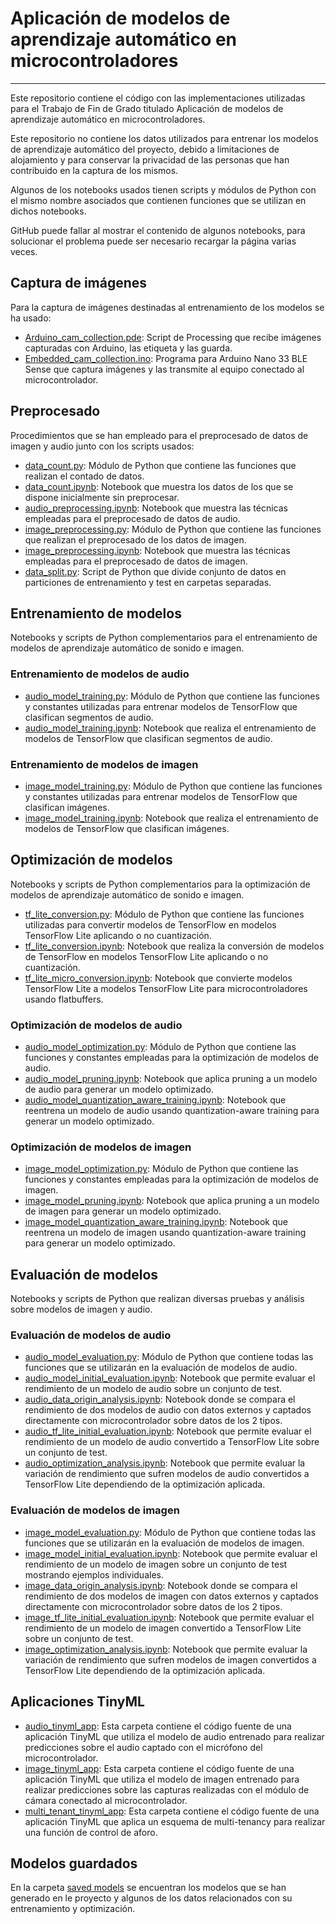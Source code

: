 # Aplicación de modelos de aprendizaje automático en microcontroladores

---
Este repositorio contiene el código con las implementaciones utilizadas para el Trabajo de Fin de Grado titulado
Aplicación de modelos de aprendizaje automático en microcontroladores.

Este repositorio no contiene los datos utilizados para entrenar los modelos de aprendizaje automático del proyecto,
debido a limitaciones de alojamiento y para conservar la privacidad de las personas que han contribuido en la captura
de los mismos.

Algunos de los notebooks usados tienen scripts y módulos de Python con el mismo nombre asociados que contienen funciones
que se utilizan en dichos notebooks.

GitHub puede fallar al mostrar el contenido de algunos notebooks, para solucionar el problema puede ser necesario
recargar la página varias veces.
## Captura de imágenes
Para la captura de imágenes destinadas al entrenamiento de los modelos se ha usado:
- [Arduino_cam_collection.pde](https://github.com/dainelli98/tfg-tinyml/blob/main/image%20capture/Arduino_cam_collection/Arduino_cam_collection.pde):
  Script de Processing que recibe imágenes capturadas con Arduino, las etiqueta y las guarda.
- [Embedded_cam_collection.ino](https://github.com/dainelli98/tfg-tinyml/blob/main/image%20capture/Embedded_cam_collection/Embedded_cam_collection.ino):
  Programa para Arduino Nano 33 BLE Sense que captura imágenes y las transmite al equipo conectado al microcontrolador.
## Preprocesado
Procedimientos que se han empleado para el preprocesado de datos de imagen y audio junto con los scripts usados:
- [data_count.py](https://github.com/dainelli98/tfg-tinyml/blob/main/preprocessing/data_count.py): Módulo de Python que
  contiene las funciones que realizan el contado de datos.
- [data_count.ipynb](https://github.com/dainelli98/tfg-tinyml/blob/main/preprocessing/data_count.ipynb): Notebook que
  muestra los datos de los que se dispone inicialmente sin preprocesar.
- [audio_preprocessing.ipynb](https://github.com/dainelli98/tfg-tinyml/blob/main/preprocessing/audio_preprocessing.ipynb):
  Notebook que muestra las técnicas empleadas para el preprocesado de datos de audio.
- [image_preprocessing.py](https://github.com/dainelli98/tfg-tinyml/blob/main/preprocessing/image_preprocessing.py):
  Módulo de Python que contiene las funciones que realizan el preprocesado de los datos de imagen.
- [image_preprocessing.ipynb](https://github.com/dainelli98/tfg-tinyml/blob/main/preprocessing/image_preprocessing.ipynb):
  Notebook que muestra las técnicas empleadas para el preprocesado de datos de imagen.
- [data_split.py](https://github.com/dainelli98/tfg-tinyml/blob/main/preprocessing/data_split.py): Script de Python que
  divide conjunto de datos en particiones de entrenamiento y test en carpetas separadas.
## Entrenamiento de modelos
Notebooks y scripts de Python complementarios para el entrenamiento de modelos de aprendizaje automático de sonido e
imagen.
### Entrenamiento de modelos de audio
- [audio_model_training.py](https://github.com/dainelli98/tfg-tinyml/blob/main/model%20training/audio/audio_model_training.py):
  Módulo de Python que contiene las funciones y constantes utilizadas para entrenar modelos de TensorFlow que clasifican 
  segmentos de audio.
- [audio_model_training.ipynb](https://github.com/dainelli98/tfg-tinyml/blob/main/model%20training/audio/audio_model_training.ipynb):
  Notebook que realiza el entrenamiento de modelos de TensorFlow que clasifican segmentos de audio.
### Entrenamiento de modelos de imagen
- [image_model_training.py](https://github.com/dainelli98/tfg-tinyml/blob/main/model%20training/image/image_model_training.py):
  Módulo de Python que contiene las funciones y constantes utilizadas para entrenar modelos de TensorFlow que clasifican 
  imágenes.
- [image_model_training.ipynb](https://github.com/dainelli98/tfg-tinyml/blob/main/model%20training/image/image_model_training.ipynb):
  Notebook que realiza el entrenamiento de modelos de TensorFlow que clasifican imágenes.
## Optimización de modelos
Notebooks y scripts de Python complementarios para la optimización de modelos de aprendizaje automático de sonido e
imagen.
- [tf_lite_conversion.py](https://github.com/dainelli98/tfg-tinyml/blob/main/model%20optimization/tf_lite_conversion.py):
  Módulo de Python que contiene las funciones utilizadas para convertir modelos de TensorFlow en modelos TensorFlow Lite
  aplicando o no cuantización.
- [tf_lite_conversion.ipynb](https://github.com/dainelli98/tfg-tinyml/blob/main/model%20optimization/tf_lite_conversion.ipynb):
  Notebook que realiza la conversión de modelos de TensorFlow en modelos TensorFlow Lite aplicando o no cuantización.
- [tf_lite_micro_conversion.ipynb](https://github.com/dainelli98/tfg-tinyml/blob/main/model%20optimization/tf_lite_micro_conversion.ipynb):
  Notebook que convierte modelos TensorFlow Lite a modelos TensorFlow Lite para microcontroladores usando flatbuffers.
### Optimización de modelos de audio
- [audio_model_optimization.py](https://github.com/dainelli98/tfg-tinyml/blob/main/model%20optimization/audio/audio_model_optimization.py):
  Módulo de Python que contiene las funciones y constantes empleadas para la optimización de modelos de audio.
- [audio_model_pruning.ipynb](https://github.com/dainelli98/tfg-tinyml/blob/main/model%20optimization/audio/audio_model_pruning.ipynb):
  Notebook que aplica pruning a un modelo de audio para generar un modelo optimizado.
- [audio_model_quantization_aware_training.ipynb](https://github.com/dainelli98/tfg-tinyml/blob/main/model%20optimization/audio/audio_quantization_aware_training.ipynb):
  Notebook que reentrena un modelo de audio usando quantization-aware training para generar un modelo optimizado.
### Optimización de modelos de imagen
- [image_model_optimization.py](https://github.com/dainelli98/tfg-tinyml/blob/main/model%20optimization/image/image_model_optimization.py):
  Módulo de Python que contiene las funciones y constantes empleadas para la optimización de modelos de imagen.
- [image_model_pruning.ipynb](https://github.com/dainelli98/tfg-tinyml/blob/main/model%20optimization/image/image_model_pruning.ipynb):
  Notebook que aplica pruning a un modelo de imagen para generar un modelo optimizado.
- [image_model_quantization_aware_training.ipynb](https://github.com/dainelli98/tfg-tinyml/blob/main/model%20optimization/image/image_quantization_aware_training.ipynb):
  Notebook que reentrena un modelo de imagen usando quantization-aware training para generar un modelo optimizado.
## Evaluación de modelos
Notebooks y scripts de Python que realizan diversas pruebas y análisis sobre modelos de imagen y audio.
### Evaluación de modelos de audio
- [audio_model_evaluation.py](https://github.com/dainelli98/tfg-tinyml/blob/main/model%20evaluation/audio/audio_model_evaluation.py):
  Módulo de Python que contiene todas las funciones que se utilizarán en la evaluación de modelos de audio.
- [audio_model_initial_evaluation.ipynb](https://github.com/dainelli98/tfg-tinyml/blob/main/model%20evaluation/audio/audio_model_initial_evaluation.ipynb):
  Notebook que permite evaluar el rendimiento de un modelo de audio sobre un conjunto de test.
- [audio_data_origin_analysis.ipynb](https://github.com/dainelli98/tfg-tinyml/blob/main/model%20evaluation/audio/audio_data_origin_analysis.ipynb):
  Notebook donde se compara el rendimiento de dos modelos de audio con datos externos y captados directamente con
  microcontrolador sobre datos de los 2 tipos.
- [audio_tf_lite_initial_evaluation.ipynb](https://github.com/dainelli98/tfg-tinyml/blob/main/model%20evaluation/audio/audio_tf_lite_initial_evaluation.ipynb):
  Notebook que permite evaluar el rendimiento de un modelo de audio convertido a TensorFlow Lite sobre un conjunto de
  test.
- [audio_optimization_analysis.ipynb](https://github.com/dainelli98/tfg-tinyml/blob/main/model%20evaluation/audio/audio_optimization_analysis.ipynb):
  Notebook que permite evaluar la variación de rendimiento que sufren modelos de audio convertidos a TensorFlow Lite
  dependiendo de la optimización aplicada.
### Evaluación de modelos de imagen
- [image_model_evaluation.py](https://github.com/dainelli98/tfg-tinyml/blob/main/model%20evaluation/image/image_model_evaluation.py):
  Módulo de Python que contiene todas las funciones que se utilizarán en la evaluación de modelos de imagen.
- [image_model_initial_evaluation.ipynb](https://github.com/dainelli98/tfg-tinyml/blob/main/model%20evaluation/image/image_model_initial_evaluation.ipynb):
  Notebook que permite evaluar el rendimiento de un modelo de imagen sobre un conjunto de test mostrando ejemplos 
  individuales.
- [image_data_origin_analysis.ipynb](https://github.com/dainelli98/tfg-tinyml/blob/main/model%20evaluation/image/image_data_origin_analysis.ipynb):
  Notebook donde se compara el rendimiento de dos modelos de imagen con datos externos y captados directamente con 
  microcontrolador sobre datos de los 2 tipos.
- [image_tf_lite_initial_evaluation.ipynb](https://github.com/dainelli98/tfg-tinyml/blob/main/model%20evaluation/image/image_tf_lite_intial_evaluation.ipynb):
  Notebook que permite evaluar el rendimiento de un modelo de imagen convertido a TensorFlow Lite sobre un conjunto de
  test.
- [image_optimization_analysis.ipynb](https://github.com/dainelli98/tfg-tinyml/blob/main/model%20evaluation/image/image_optimization_analysis.ipynb):
  Notebook que permite evaluar la variación de rendimiento que sufren modelos de imagen convertidos a TensorFlow Lite
  dependiendo de la optimización aplicada.
## Aplicaciones TinyML
- [audio_tinyml_app](https://github.com/dainelli98/tfg-tinyml/tree/main/tinyml/audio_tinyml_app): Esta carpeta contiene
  el código fuente de una aplicación TinyML que utiliza el modelo de audio entrenado para realizar predicciones sobre el
  audio captado con el micrófono del microcontrolador.
- [image_tinyml_app](https://github.com/dainelli98/tfg-tinyml/tree/main/tinyml/image_tinyml_app): Esta carpeta contiene
  el código fuente de una aplicación TinyML que utiliza el modelo de imagen entrenado para realizar predicciones sobre 
  las capturas realizadas con el módulo de cámara conectado al microcontrolador.
- [multi_tenant_tinyml_app](https://github.com/dainelli98/tfg-tinyml/tree/main/tinyml/multi_tenant_tinyml_app): Esta
  carpeta contiene el código fuente de una aplicación TinyML que aplica un esquema de multi-tenancy para realizar una
  función de control de aforo.
## Modelos guardados
En la carpeta [saved models](https://github.com/dainelli98/tfg-tinyml/tree/main/saved%20models) se encuentran los
modelos que se han generado en le proyecto y algunos de los datos relacionados con su entrenamiento y optimización.
